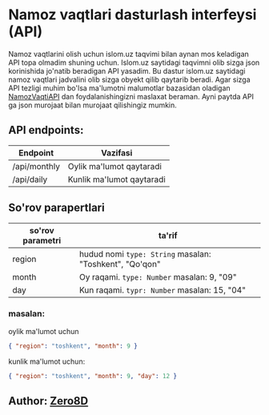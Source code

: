 # Namoz vaqtlari dasturlash interfeysi (API)

Namoz vaqtlarini olish uchun islom.uz taqvimi bilan aynan mos keladigan API topa olmadim shuning uchun. Islom.uz saytidagi taqvimni olib sizga json korinishida jo'natib beradigan API yasadim.
Bu dastur islom.uz saytidagi namoz vaqtlari jadvalini olib sizga obyekt qilib qaytarib beradi. Agar sizga API tezligi muhim bo'lsa ma'lumotni malumotlar bazasidan oladigan [NamozVaqtiAPI](https://github.com/zero8d/namozvaqtiapi) dan foydalanishingizni maslaxat beraman.
Ayni paytda API ga json murojaat bilan murojaat qilishingiz mumkin.

## API endpoints:
Endpoint|Vazifasi
--------|--------
/api/monthly|Oylik ma'lumot qaytaradi
/api/daily|Kunlik ma'lumot qaytaradi

## So'rov parapertlari

so'rov parametri|ta'rif
----------------|------
region          |hudud nomi `type: String` masalan: "Toshkent", "Qo'qon"
month           |Oy raqami. `type: Number` masalan: 9, "09"
day             |Kun raqami. `typr: Number` masalan: 15, "04"

### masalan:
oylik ma'lumot uchun

```JSON
{ "region": "toshkent", "month": 9 }
```

kunlik ma'lumot uchun:
```JSON
{ "region": "toshkent", "month": 9, "day": 12 }
```

## Author: [Zero8D](https://t.me/Zero_8D)
